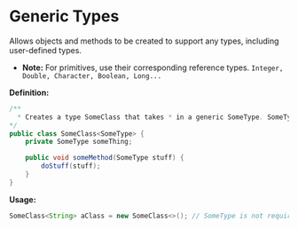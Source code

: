 # Generic Types

Allows objects and methods to be created to support any types, including user-defined types.

 - **Note:** For primitives, use their corresponding reference types. `Integer, Double, Character, Boolean, Long...`

**Definition:**
```java
/**
  * Creates a type SomeClass that takes * in a generic SomeType. SomeType can * be named anything.
*/
public class SomeClass<SomeType> {
    private SomeType someThing;

    public void someMethod(SomeType stuff) {
        doStuff(stuff);
    }
}
```

**Usage:**
```java
SomeClass<String> aClass = new SomeClass<>(); // SomeType is not required during instantiation
```